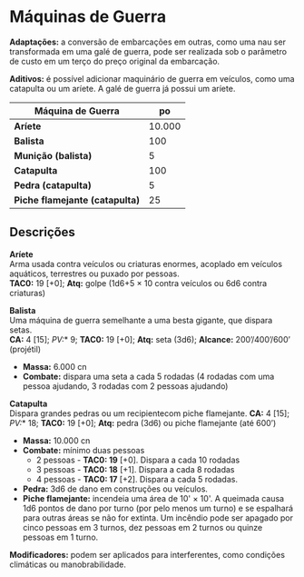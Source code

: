 # Máquinas de Guerra

**Adaptações:** a conversão de embarcações em outras, como uma nau ser transformada em uma galé de guerra, pode ser realizada sob o parâmetro de custo em um terço do preço original da embarcação. 

**Aditivos:** é possível adicionar maquinário de guerra em veículos, como uma catapulta ou um aríete. A galé de guerra já possui um aríete.

| **Máquina de Guerra**            | **po** |
| -------------------------------- | ------ |
| **Aríete**                       | 10.000 |
| **Balista**                      | 100    |
| **Munição (balista)**            | 5      |
| **Catapulta**                    | 100    |
| **Pedra (catapulta)**            | 5      |
| **Piche flamejante (catapulta)** | 25     |

## Descrições

**Aríete**  
Arma usada contra veículos ou criaturas enormes, acoplado em veículos aquáticos, terrestres ou puxado por pessoas.  
**TAC0:** 19 [+0]; **Atq:** golpe (1d6+5 × 10 contra veículos ou 6d6 contra criaturas)

**Balista**  
Uma máquina de guerra semelhante a uma besta gigante, que dispara setas.  
**CA:** 4 [15]; **PV*:** 9; **TAC0:** 19 [+0]; **Atq:** seta (3d6); **Alcance:** 200’/400’/600’ (projétil)  

- **Massa:** 6.000 cn  
- **Combate:** dispara uma seta a cada 5 rodadas (4 rodadas com uma pessoa ajudando, 3 rodadas com 2 pessoas ajudando)

**Catapulta**  
Dispara grandes pedras ou um recipientecom piche flamejante.
**CA:** 4 [15]; **PV*:** 18; **TAC0:** 19 [+0]; **Atq:** pedra (3d6) ou piche flamejante (até 600’)
 
- **Massa:** 10.000 cn
- **Combate:** mínimo duas pessoas
    - 2 pessoas - **TAC0: 19** [+0]. Dispara a cada 10 rodadas
    - 3 pessoas - **TAC0: 18** [+1]. Dispara a cada 8 rodadas
    - 4 pessoas - **TAC0: 17** [+2]. Dispara a cada 5 rodadas.
- **Pedra:** 3d6 de dano em construções ou veículos.
- **Piche flamejante:** incendeia uma área de 10' × 10'. A queimada causa 1d6 pontos de dano por turno (por pelo menos um turno) e se espalhará para outras áreas se não for extinta. Um incêndio pode ser apagado por cinco pessoas em 3 turnos, dez pessoas em 2 turnos ou quinze pessoas em 1 turno.
  
**Modificadores:** podem ser aplicados para interferentes, como condições climáticas ou manobrabilidade.